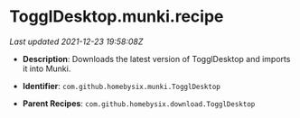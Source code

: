 # TogglDesktop.munki.recipe

_Last updated 2021-12-23 19:58:08Z_

- **Description**: Downloads the latest version of TogglDesktop and imports it into Munki.

- **Identifier**: `com.github.homebysix.munki.TogglDesktop`

- **Parent Recipes**: `com.github.homebysix.download.TogglDesktop`